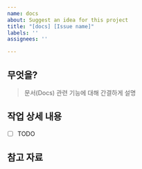 ```yaml
---
name: docs
about: Suggest an idea for this project
title: "[docs] [Issue name]"
labels: ''
assignees: ''

---
```


## 무엇을?
> 문서(Docs) 관련 기능에 대해 간결하게 설명

## 작업 상세 내용

- [ ] TODO

## 참고 자료
